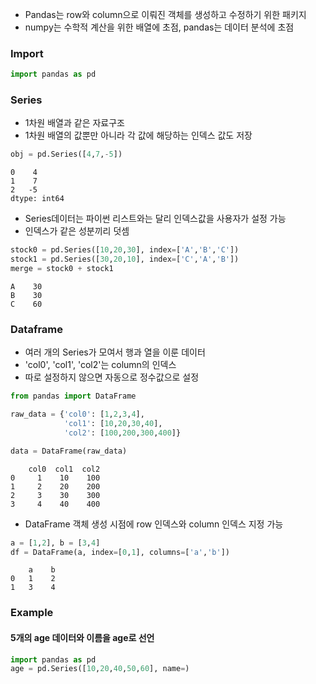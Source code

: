 
- Pandas는 row와 column으로 이뤄진 객체를 생성하고 수정하기 위한 패키지
- numpy는 수학적 계산을 위한 배열에 초점, pandas는 데이터 분석에 초점


### Import
```python
import pandas as pd
```

### Series
- 1차원 배열과 같은 자료구조
- 1차원 배열의 값뿐만 아니라 각 값에 해당하는 인덱스 값도 저장
```python
obj = pd.Series([4,7,-5])
```
```
0    4
1    7
2   -5
dtype: int64
```
- Series데이터는 파이썬 리스트와는 달리 인덱스값을 사용자가 설정 가능
- 인덱스가 같은 성분끼리 덧셈
```python
stock0 = pd.Series([10,20,30], index=['A','B','C'])
stock1 = pd.Series([30,20,10], index=['C','A','B'])
merge = stock0 + stock1
```
```
A    30
B    30
C    60
```

### Dataframe
- 여러 개의 Series가 모여서 행과 열을 이룬 데이터
- 'col0', 'col1', 'col2'는 column의 인덱스
- 따로 설정하지 않으면 자동으로 정수값으로 설정
```python
from pandas import DataFrame

raw_data = {'col0': [1,2,3,4],
		    'col1': [10,20,30,40],
		    'col2': [100,200,300,400]}

data = DataFrame(raw_data)
```
```
    col0  col1  col2
0     1    10    100
1     2    20    200
2     3    30    300
3     4    40    400
```
- DataFrame 객체 생성 시점에 row 인덱스와 column 인덱스 지정 가능
```python
a = [1,2], b = [3,4]
df = DataFrame(a, index=[0,1], columns=['a','b'])
```
```
    a    b
0   1    2
1   3    4
```

### Example

#### 5개의 age 데이터와 이름을 age로 선언
```python
import pandas as pd
age = pd.Series([10,20,40,50,60], name=)
```


